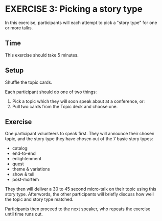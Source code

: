 EXERCISE 3: Picking a story type
=====

In this exercise, participants will each attempt to pick a "story type"
for one or more talks.

Time
----

This exercise should take 5 minutes.

Setup
-----

Shuffle the topic cards.

Each participant should do one of two things:

1. Pick a topic which they will soon speak about at a conference, or:
2. Pull two cards from the Topic deck and choose one.

Exercise
--------

One participant volunteers to speak first. They will announce their chosen topic,
and the story type they have chosen out of the 7 basic story types:

* catalog 
* end-to-end
* enlightenment
* quest
* theme & variations
* show & tell
* post-mortem

They then will deliver a 30 to 45 second micro-talk on their topic using this
story type. Afterwords, the other participants will briefly discuss how well
the topic and story type matched.

Participants then proceed to the next speaker, who repeats the exercise until
time runs out.


